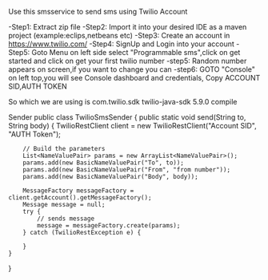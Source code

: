 Use this smsservice to send sms using Twilio Account

-Step1: Extract zip file 
-Step2: Import it into your desired IDE as a maven project (example:eclips,netbeans etc)
-Step3: Create an account in https://www.twilio.com/
-Step4: SignUp and Login into your account
-Step5: Goto Menu on left side select "Programmable sms",click on get started and click on get your first twilio number
-step5: Random number appears on screen,if you want to change you can
-step6: GOTO "Console" on left top,you will see Console dashboard and credentials, Copy ACCOUNT SID,AUTH TOKEN

So which we are using is 
<dependency>
<groupId>com.twilio.sdk</groupId>
<artifactId>twilio-java-sdk</artifactId>
<version>5.9.0</version>
<scope>compile</scope>
</dependency>

Sender
public class TwilioSmsSender {
	public static void send(String to, String body) {
		TwilioRestClient client = new TwilioRestClient("Account SID", "AUTH Token");

		// Build the parameters
		List<NameValuePair> params = new ArrayList<NameValuePair>();
		params.add(new BasicNameValuePair("To", to));
		params.add(new BasicNameValuePair("From", "from number"));
		params.add(new BasicNameValuePair("Body", body));

		MessageFactory messageFactory = client.getAccount().getMessageFactory();
		Message message = null;
		try {
			// sends message
			message = messageFactory.create(params);
		} catch (TwilioRestException e) {

		}
	}

}
